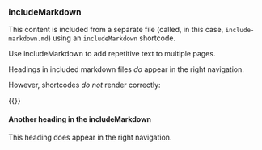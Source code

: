 <!--
+++
private = true
+++
-->

### includeMarkdown

This content is included from a separate file (called, in this case, `include-markdown.md`) using an `includeMarkdown` shortcode.

Use includeMarkdown to add repetitive text to multiple pages.

Headings in included markdown files _do_ appear in the right navigation.

However, shortcodes _do not_ render correctly:

{{<yb-version version="preview">}}

#### Another heading in the includeMarkdown

This heading does appear in the right navigation.
